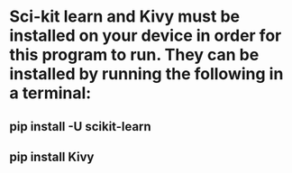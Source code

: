 # Sci-kit learn  and Kivy must be installed on your device in order for this program to run. They can be installed by running the following in a terminal:
## pip install -U scikit-learn
## pip install Kivy